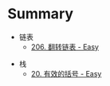 

# Summary



* 链表
    * [206. 翻转链表 - Easy](ListNode/reverse-linked-list.md)



- 栈
  - [20. 有效的括号 - Easy](./Stack/valid-parentheses.md)
